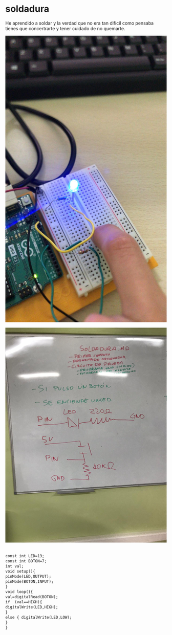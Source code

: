 # soldadura 

He aprendido a soldar y la verdad que no era tan dificil como pensaba tienes que concertrarte y tener cuidado de no quemarte.

![](https://github.com/marcoshens/soldadura-y-dise-/blob/main/arduino.jpeg)

![](https://github.com/marcoshens/soldadura-y-dise-/blob/main/pizarra.jpeg)

``` c+++

const int LED=13;
const int BOTON=7;
int val;
void setup(){
pinMode(LED,OUTPUT);
pinMode(BOTON,INPUT);
}
void loop(){
val=digitalRead(BOTON);
if  (val==HIGH){
digitalWrite(LED,HIGH);
}
else { digitalWrite(LED,LOW);
}
}
